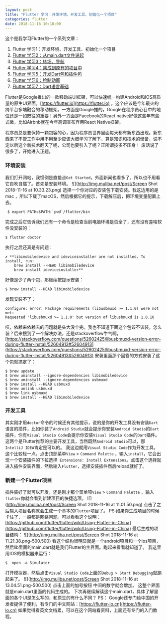 ```yaml
---
layout: post
title: "Flutter 学习：开发环境、开发工具、初始化一个项目"
categories: flutter
date: 2018-11-16 10:10:00
---
```

这个是我学习Flutter的一个系列文章：
1. Flutter 学习1：开发环境、开发工具、初始化一个项目
2. [Flutter 学习2：从main.dart文件说起](http://www.muliba.net/flutter/2018/11/23/Flutter-%E5%AD%A6%E4%B9%A0-%E4%BB%8Emain.dart%E6%96%87%E4%BB%B6%E8%AF%B4%E8%B5%B7.html)
3. [Flutter 学习3：转场、导航](http://www.muliba.net/flutter/2018/12/04/Flutter-学习3-转场-导航.html)
4. [Flutter 学习4：集成到原有的项目中](http://www.muliba.net/flutter/2018/12/09/Flutter-%E5%AD%A6%E4%B9%A04-%E9%9B%86%E6%88%90%E5%88%B0%E5%8E%9F%E6%9C%89%E7%9A%84%E9%A1%B9%E7%9B%AE%E4%B8%AD.html)
5. [Flutter 学习5：开发Dart包和插件包](http://www.muliba.net/flutter/2018/12/14/Flutter-%E5%AD%A6%E4%B9%A05-%E5%BC%80%E5%8F%91Dart%E5%8C%85%E5%92%8C%E6%8F%92%E4%BB%B6%E5%8C%85.html)
6. [Flutter 学习6：绘制动画](http://www.muliba.net/flutter/2018/12/28/Flutter-%E5%AD%A6%E4%B9%A06-%E7%BB%98%E5%88%B6%E5%8A%A8%E7%94%BB.html)
7. [Flutter 学习7：Dart语言基础](http://www.muliba.net/flutter/2018/01/11/Flutter-%E5%AD%A6%E4%B9%A07-Dart%E8%AF%AD%E8%A8%80%E5%9F%BA%E7%A1%80.html)



Flutter是Google推出的一款移动端UI框架，可以快速统一构建Android和IOS高质量的原生UI界面。[https://flutter.io](https://flutter.io) 。这个应该是今年最火的跨平台多端融合的移动框架。一方面是Google推的，Google在程序员心目中的地位还是一如既往的重要！另外一方面是Facebook的React native好像这些年有些式微，比如Airbnb就在今年高调宣布弃用React Native框架。

程序员总是要保持一颗包容的心，因为程序员世界里面每天都有新东西出现。新东西来了不管工作中用不用至少应该大概学习了解下，算是知识和技术的储备，说不定以后这个新技术翻天了呢，公司也要引入了呢？正所谓技多不压身！
废话说了很多了，开始进入正题。

<!-- more -->


### 环境安装
我们打开网站，我惯例是直接点`Get Started`，外面新闻也看多了，所以也不用看它自吹自擂了。首先是安装环境。
![](http://img.muliba.net/post/Screen Shot 2018-11-16 at 10.33.23.png)
选择一个你对应的安装包下载安装。我这边用的是mac ，所以下载了macOS，然后根据它的提示，下载解压后，把环境变量配置上去。

```shell
 $ export PATH=$PATH:`pwd`/flutter/bin
```
完成之后它告诉我们还有一个命令是检查当前电脑环境是否全了，还有没有差啥软件没安装的：

```shell
$ flutter doctor
```
执行之后还真是有问题：

```shell
✗ **libimobiledevice and ideviceinstaller are not installed. To install, run:
    brew install --HEAD libimobiledevice
    brew install ideviceinstaller**
```
好像是少了两个包，那继续按提示安装：

```shell
$ brew install --HEAD libimobiledevice
```
发现安装不了：

```shell
configure: error: Package requirements (libusbmuxd >= 1.1.0) were not met:
Requested 'libusbmuxd >= 1.1.0' but version of libusbmuxd is 1.0.10
```
哎，依赖来依赖去的问题就是头大没个完。我也不知道下面这个包该不该装，怎么装？后来搜到了一个解决办法，还是stackoverflow牛气啊，[https://stackoverflow.com/questions/52602425/libusbmuxd-version-error-during-flutter-install/52604913#52604913](https://stackoverflow.com/questions/52602425/libusbmuxd-version-error-during-flutter-install/52604913#52604913)
安装里面那个回答的方式安装了这个包就搞定了：

```shell
$ brew update
$ brew uninstall --ignore-dependencies libimobiledevice
$ brew uninstall --ignore-dependencies usbmuxd
$ brew install --HEAD usbmuxd
$ brew unlink usbmuxd
$ brew link usbmuxd
$ brew install --HEAD libimobiledevice
```

### 开发工具
其实刚才用`doctor`命令的时候还有其他提示，说的是你的开发工具没有安装`Dart`语言的插件，比如你装了`Android Studio`就会提示你安装`Android Studio`的`Dart`插件，你有`Visual Studio Code`会提示你安装`Visual Studio Code`的`Dart`插件。这两个是Flutter推荐的主要开发工具，当然既然`Android Studio`可以，那`IntelliJ IDEA`肯定是可以的。
我这边就用`Visual Studio Code`作为开发工具，这个比较轻一点。点击顶部菜单`View` >  `Command Palette` ，输入`install`，它会出现一个安装插件的下拉选择` Extensions: Install Extensions`。点击这个选择就进入插件安装界面，然后输入`Flutter`，选择安装插件然后reload就好了。

### 新建一个Flutter项目
插件装好了就可以开发，还是刚才那个菜单项`View` >  `Command Palette` ，输入`flutter`你就会看到新建项目的快捷选项。
![](http://img.muliba.net/post/Screen Shot 2018-11-16 at 11.01.50.png)
点击了之后输入项目名称就会生成一个基本的`Flutter`项目了。
PS:如果你生成项目的时候卡住了，一般都是网络问题。可以看看这个说明：[https://github.com/flutter/flutter/wiki/Using-Flutter-in-China](https://github.com/flutter/flutter/wiki/Using-Flutter-in-China)
最后生成的项目结构：
![](http://img.muliba.net/post/Screen Shot 2018-11-16 at 11.21.38.png-500.500)
看这个结构很明显就是一个android项目和一个ios项目，然后lib里面的main.dart就是我们Flutter的主界面。跑起来看看就知道了。
我这里用IOS的模拟器来运行：

```shell
$  open -a Simulator
```
打开模拟器，然后点击`Visual Studio Code`上面的`Debug > Start Debugging`就跑起来了。
![](http://img.muliba.net/post/Screen Shot 2018-11-16 at 13.04.51.png-500.500)
点击上面的加号按钮 中间的数字就会增加。
这整个界面就是main.dart里面的代码生成的。
下次再继续解读这个main.dart，具体了解里面的各个UI是怎么写的，和原生的有什么不同？
PS： Google还专门给中国的开发者提供了便利，有专门的中文网站：[https://flutter-io.cn](https://flutter-io.cn) 
如果觉得看英文文档累，可以在这个网站看资料，上面还有专门的入门教程。

